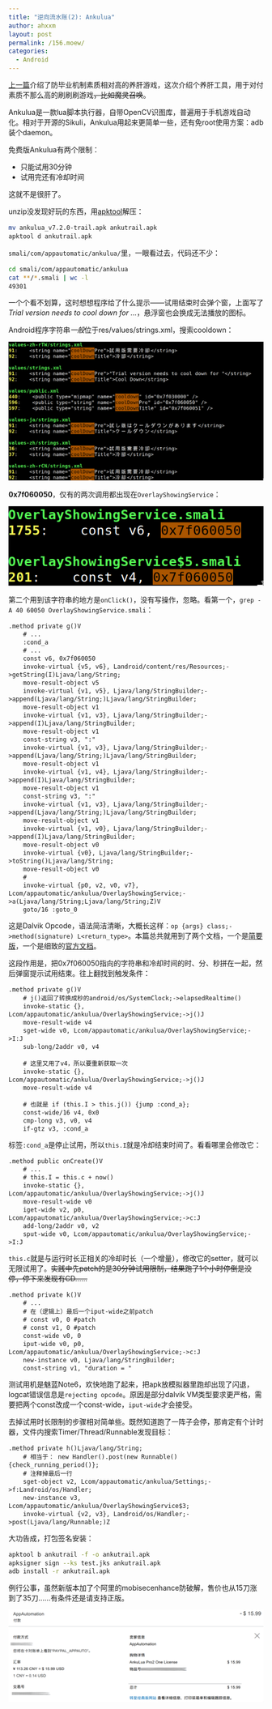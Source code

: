 ```yaml
---
title: "逆向流水账(2): Ankulua"
author: ahxxm
layout: post
permalink: /156.moew/
categories:
  - Android
---
```


[上一篇](https://ahxxm.com/155.moew/)介绍了防毕业机制素质相对高的养肝游戏，这次介绍个养肝工具，用于对付素质不那么高的刷刷刷游戏<del>，比如魔灵召唤</del>。

Ankulua是一款lua脚本执行器，自带OpenCV识图库，普遍用于手机游戏自动化。相对于开源的Sikuli，Ankulua用起来更简单一些，还有免root使用方案：adb装个daemon。

免费版Ankulua有两个限制：

- 只能试用30分钟
- 试用完还有冷却时间

这就不是很肝了。

unzip没发现好玩的东西，用[apktool](https://ibotpeaches.github.io/Apktool/)解压：
```bash
mv ankulua_v7.2.0-trail.apk ankutrail.apk
apktool d ankutrail.apk
```

`smali/com/appautomatic/ankulua/`里，一眼看过去，代码还不少：

```bash
cd smali/com/appautomatic/ankulua
cat **/*.smali | wc -l
49301
```

一个个看不划算，这时想想程序给了什么提示——试用结束时会弹个窗，上面写了*Trial version needs to cool down for ...*，悬浮窗也会换成无法播放的图标。

Android程序字符串*一般*位于res/values/strings.xml，搜索cooldown：

<img class="alignnone" src="/images/ankulua/cooldown.png">

**0x7f060050**，仅有的两次调用都出现在`OverlayShowingService`：

<img class="alignnone" src="/images/ankulua/cooldown-prompt.png">

第二个用到该字符串的地方是`onClick()`，没有写操作，忽略。看第一个，`grep -A 40 60050 OverlayShowingService.smali`：

```
.method private g()V
    # ...
    :cond_a
    # ...
    const v6, 0x7f060050
    invoke-virtual {v5, v6}, Landroid/content/res/Resources;->getString(I)Ljava/lang/String;
    move-result-object v5
    invoke-virtual {v1, v5}, Ljava/lang/StringBuilder;->append(Ljava/lang/String;)Ljava/lang/StringBuilder;
    move-result-object v1
    invoke-virtual {v1, v3}, Ljava/lang/StringBuilder;->append(I)Ljava/lang/StringBuilder;
    move-result-object v1
    const-string v3, ":"
    invoke-virtual {v1, v3}, Ljava/lang/StringBuilder;->append(Ljava/lang/String;)Ljava/lang/StringBuilder;
    move-result-object v1
    invoke-virtual {v1, v4}, Ljava/lang/StringBuilder;->append(I)Ljava/lang/StringBuilder;
    move-result-object v1
    const-string v3, ":"
    invoke-virtual {v1, v3}, Ljava/lang/StringBuilder;->append(Ljava/lang/String;)Ljava/lang/StringBuilder;
    move-result-object v1
    invoke-virtual {v1, v0}, Ljava/lang/StringBuilder;->append(I)Ljava/lang/StringBuilder;
    move-result-object v0
    invoke-virtual {v0}, Ljava/lang/StringBuilder;->toString()Ljava/lang/String;
    move-result-object v0
    #
    invoke-virtual {p0, v2, v0, v7}, Lcom/appautomatic/ankulua/OverlayShowingService;->a(Ljava/lang/String;Ljava/lang/String;Z)V
    goto/16 :goto_0
```

这是Dalvik Opcode，语法简洁清晰，大概长这样：`op {args} class;->method(signature) L<return_type>`。本篇总共就用到了两个文档，一个是[简要版](http://pallergabor.uw.hu/androidblog/dalvik_opcodes.html)，一个是细致的[官方文档](https://source.android.com/devices/tech/dalvik/dalvik-bytecode)。

这段作用是，把0x7f060050指向的字符串和冷却时间的时、分、秒拼在一起，然后弹窗提示试用结束。往上翻找到触发条件：

```
.method private g()V
    # j()返回了转换成秒的android/os/SystemClock;->elapsedRealtime()
    invoke-static {}, Lcom/appautomatic/ankulua/OverlayShowingService;->j()J
    move-result-wide v4
    sget-wide v0, Lcom/appautomatic/ankulua/OverlayShowingService;->I:J
    sub-long/2addr v0, v4

    # 这里又用了v4，所以要重新获取一次
    invoke-static {}, Lcom/appautomatic/ankulua/OverlayShowingService;->j()J
    move-result-wide v4

    # 也就是 if (this.I > this.j()) {jump :cond_a};
    const-wide/16 v4, 0x0
    cmp-long v3, v0, v4
    if-gtz v3, :cond_a
```

标签`:cond_a`是停止试用，所以`this.I`就是冷却结束时间了。看看哪里会修改它：

```
.method public onCreate()V
    # ...
    # this.I = this.c + now()
    invoke-static {}, Lcom/appautomatic/ankulua/OverlayShowingService;->j()J
    move-result-wide v0
    iget-wide v2, p0, Lcom/appautomatic/ankulua/OverlayShowingService;->c:J
    add-long/2addr v0, v2
    sput-wide v0, Lcom/appautomatic/ankulua/OverlayShowingService;->I:J
```

`this.c`就是与运行时长正相关的冷却时长（一个增量），修改它的setter，就可以无限试用了。<del>实践中先patch的是30分钟试用限制，结果跑了1个小时停倒是没停，停下来发现有CD……</del>

```
.method private k()V
    # ...
    # 在（逻辑上）最后一个iput-wide之前patch
    # const v0, 0 #patch
    # const v1, 0 #patch
    const-wide v0, 0
    iput-wide v0, p0, Lcom/appautomatic/ankulua/OverlayShowingService;->c:J
    new-instance v0, Ljava/lang/StringBuilder;
    const-string v1, "duration = "
```

测试用机是魅蓝Note6，欢快地跑了起来，把apk放模拟器里跑却出现了闪退，logcat错误信息是`rejecting opcode`。原因是部分dalvik VM类型要求更严格，需要把两个const改成一个const-wide，`iput-wide`才会接受。

去掉试用时长限制的步骤相对简单些。既然知道跑了一阵子会停，那肯定有个计时器，文件内搜索Timer/Thread/Runnable发现目标：

```
.method private h()Ljava/lang/String;
    # 相当于： new Handler().post(new Runnable() {check_running_period()};
    # 注释掉最后一行
    sget-object v2, Lcom/appautomatic/ankulua/Settings;->f:Landroid/os/Handler;
    new-instance v3, Lcom/appautomatic/ankulua/OverlayShowingService$3;
    invoke-virtual {v2, v3}, Landroid/os/Handler;->post(Ljava/lang/Runnable;)Z
```

大功告成，打包签名安装：

```bash
apktool b ankutrail -f -o ankutrail.apk
apksigner sign --ks test.jks ankutrail.apk
adb install -r ankutrail.apk
```

例行公事，虽然新版本加了个阿里的mobisecenhance防破解，售价也从15刀涨到了35刀……有条件还是请支持正版。

<img class="alignnone" src="/images/ankulua/order-mosaic.png">
